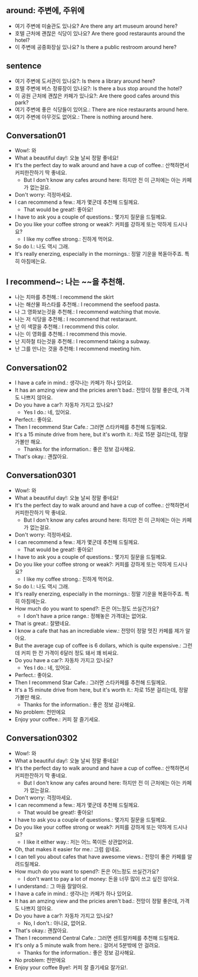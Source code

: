 ## around: 주변에, 주위에
- 여기 주변에 미술관도 있나요? Are there any art museum around here?
- 호텔 근처에 괜찮은 식당이 있나요? Are there good restaraunts around the hotel?
- 이 주변에 공중화장실 있나요? Is there a public restroom around here?

## sentence
- 여기 주변에 도서관이 있나요?: Is there a library around here?
- 호텔 주변에 버스 정류장이 있나요?: Is there a bus stop around the hotel?
- 이 공원 근처에 괜찮은 카페가 있나요?: Are there good cafes around this park?
- 여기 주변에 좋은 식당들이 있어요.: There are nice restaurants around here.
- 여기 주변에 아무것도 없어요.: There is nothing around here.

## Conversation01
- Wow!: 와
- What a beautiful day!: 오늘 날씨 정말 좋네요!
- It's the perfect day to walk around and have a cup of coffee.: 산책하면서 커피한잔하기 딱 좋네요.
    - But I don't know any cafes around here: 하지만 전 이 근처에는 아는 카페가 없는걸요.
- Don't worry: 걱정마세요.
- I can recommend a few.: 제가 몇군데 추천해 드릴께요.
    - That would be great!: 좋아요!
- I have to ask you a couple of questions.: 몇가지 질문을 드릴께요.
- Do you like your coffee strong or weak?: 커피를 강하게 또는 약하게 드시나요?
    - I like my coffee strong.: 진하게 먹어요.
- So do I.: 나도 역시 그래.
- It's really enerzing, especially in the mornings.: 정말 기운을 복돋아주죠. 특히 아침에는요.

## I recommend~: 나는 ~~을 추천해.
- 나는 치마를 추천해.: I recommend the skirt
- 나는 해산물 파스타를 추천해.: I recommend the seefood pasta.
- 나 그 영화보는것을 추천해.: I recommend watching that movie.
- 나는 저 식당을 추천해.: I recommend that restaraunt.
- 난 이 색깔을 추천해.: I recommend this color.
- 나는 이 영화를 추천해.: I recommend this movie.
- 난 지하철 타는것을 추천해.: I recommend taking a subway.
- 난 그를 만나는 것을 추천해: I recommend meeting him.

## Conversation02
- I have a cafe in mind.: 생각나는 카페가 하나 있어요.
- It has an amzing view and the pricies aren't bad.: 전망이 정말 좋은데, 가격도 나쁘지 않아요.
- Do you have a car?: 자동차 가지고 있나요?
    - Yes I do.: 네, 있어요.
- Perfect.: 좋아요.
- Then I recommend Star Cafe.: 그러면 스타카페를 추천해 드릴께요.
- It's a 15 minute drive from here, but it's worth it.: 차로 15분 걸리는데, 정말 가볼만 해요.
    - Thanks for the information.: 좋은 정보 감사해요.
- That's okay.: 괜찮아요.

## Conversation0301
- Wow!: 와
- What a beautiful day!: 오늘 날씨 정말 좋네요!
- It's the perfect day to walk around and have a cup of coffee.: 산책하면서 커피한잔하기 딱 좋네요.
    - But I don't know any cafes around here: 하지만 전 이 근처에는 아는 카페가 없는걸요.
- Don't worry: 걱정마세요.
- I can recommend a few.: 제가 몇군데 추천해 드릴께요.
    - That would be great!: 좋아요!
- I have to ask you a couple of questions.: 몇가지 질문을 드릴께요.
- Do you like your coffee strong or weak?: 커피를 강하게 또는 약하게 드시나요?
    - I like my coffee strong.: 진하게 먹어요.
- So do I.: 나도 역시 그래.
- It's really enerzing, especially in the mornings.: 정말 기운을 복돋아주죠. 특히 아침에는요.
- How much do you want to spend?: 돈은 어느정도 쓰실건가요?
    - I don't have a price range.: 정해놓은 가격대는 없어요.
- That is great.: 잘됐네요.
- I know a cafe that has an incrediable view.: 전망이 정말 멋진 카페를 제가 알아요.
- But the average cup of coffee is 6 dollars, which is quite expensive.: 그런데 커피 한 잔 가격이 6달러 정도 돼서 꽤 비싸요.
- Do you have a car?: 자동차 가지고 있나요?
    - Yes I do.: 네, 있어요.
- Perfect.: 좋아요.
- Then I recommend Star Cafe.: 그러면 스타카페를 추천해 드릴께요.
- It's a 15 minute drive from here, but it's worth it.: 차로 15분 걸리는데, 정말 가볼만 해요.
    - Thanks for the information.: 좋은 정보 감사해요.
- No problem: 천만에요
- Enjoy your coffee.: 커피 잘 즐기세요.

## Conversation0302
- Wow!: 와
- What a beautiful day!: 오늘 날씨 정말 좋네요!
- It's the perfect day to walk around and have a cup of coffee.: 산책하면서 커피한잔하기 딱 좋네요.
    - But I don't know any cafes around here: 하지만 전 이 근처에는 아는 카페가 없는걸요.
- Don't worry: 걱정마세요.
- I can recommend a few.: 제가 몇군데 추천해 드릴께요.
    - That would be great!: 좋아요!
- I have to ask you a couple of questions.: 몇가지 질문을 드릴께요.
- Do you like your coffee strong or weak?: 커피를 강하게 또는 약하게 드시나요?
    - I like it either way.: 저는 어느 쪽이든 상관없어요.
- Oh, that makes it easier for me.: 그럼 쉽네요.
- I can tell you about cafes that have awesome views.: 전망이 좋은 카페를 알려드릴께요.
- How much do you want to spend?: 돈은 어느정도 쓰실건가요?
    - I don't want to pay a lot of money: 돈을 너무 많이 쓰고 싶진 않아요.
- I understand.: 그 마음 잘알아요.
- I have a cafe in mind.: 생각나는 카페가 하나 있어요.
- It has an amzing view and the pricies aren't bad.: 전망이 정말 좋은데, 가격도 나쁘지 않아요.
- Do you have a car?: 자동차 가지고 있나요?
    - No, I don't.: 아니요, 없어요.
- That's okay.: 괜찮아요.
- Then I recommend Central Cafe.: 그러면 센트럴카페를 추천해 드릴께요.
- It's only a 5 minute walk from here.: 걸어서 5분밖에 안 걸려요.
    - Thanks for the information.: 좋은 정보 감사해요.
- No problem: 천만에요
- Enjoy your coffee Bye!: 커피 잘 즐기세요 잘가요!.